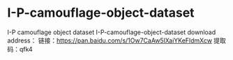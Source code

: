 # I-P-camouflage-object-dataset
I-P camouflage object dataset
I-P-camouflage-object-dataset download address：
链接：https://pan.baidu.com/s/1Ow7CaAw5lXaiYKeFldmXcw
提取码：qfk4
